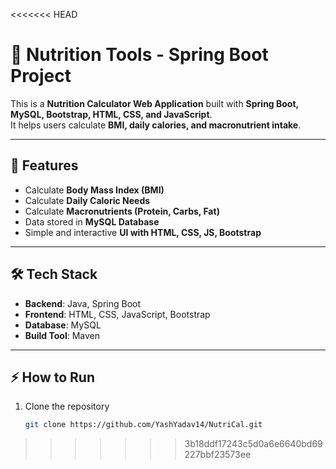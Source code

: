 <<<<<<< HEAD
# 🍎 Nutrition Tools - Spring Boot Project

This is a **Nutrition Calculator Web Application** built with **Spring Boot, MySQL, Bootstrap, HTML, CSS, and JavaScript**.  
It helps users calculate **BMI, daily calories, and macronutrient intake**.

---

## 🚀 Features
- Calculate **Body Mass Index (BMI)**  
- Calculate **Daily Caloric Needs**  
- Calculate **Macronutrients (Protein, Carbs, Fat)**  
- Data stored in **MySQL Database**  
- Simple and interactive **UI with HTML, CSS, JS, Bootstrap**

---

## 🛠️ Tech Stack
- **Backend**: Java, Spring Boot  
- **Frontend**: HTML, CSS, JavaScript, Bootstrap  
- **Database**: MySQL  
- **Build Tool**: Maven  

---

## ⚡ How to Run
1. Clone the repository  
   ```bash
   git clone https://github.com/YashYadav14/NutriCal.git

>>>>>>> 3b18ddf17243c5d0a6e6640bd69227bbf23573ee
